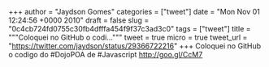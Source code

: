 
+++
author = "Jaydson Gomes"
categories = ["tweet"]
date = "Mon Nov 01 12:24:56 +0000 2010"
draft = false
slug = "0c4cb724fd0755c30fb4dfffa454f9f37c3ad3c0"
tags = ["tweet"]
title = """Coloquei no GitHub o codi..."""
tweet = true
micro = true
tweet_url = "https://twitter.com/jaydson/status/29366722216"
+++
Coloquei no GitHub o codigo do #DojoPOA de #Javascript http://goo.gl/CcM7
